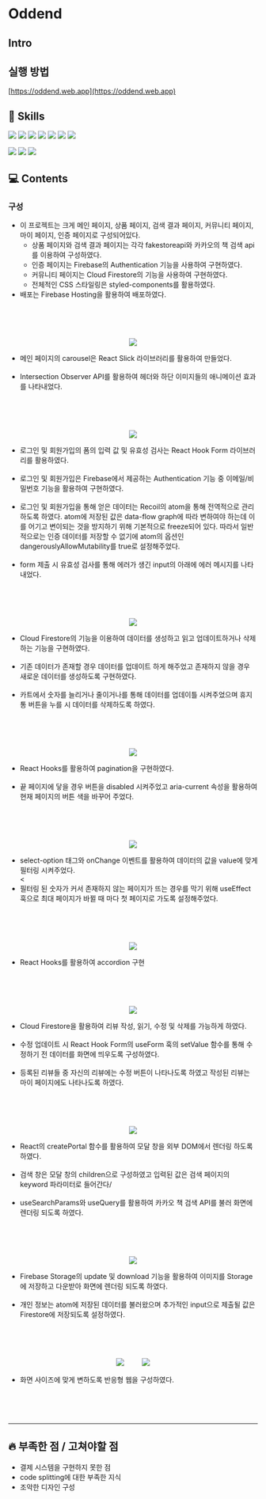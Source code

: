 # Oddend

## Intro

## 실행 방법
[https://oddend.web.app](https://oddend.web.app)

## :wrench: Skills
<img src="https://img.shields.io/badge/React-61DAFB?style=for-the-badge&logo=React&logoColor=white" /> <img src="https://img.shields.io/badge/React Query-FF4154?style=for-the-badge&logo=React Query&logoColor=white" /> <img src="https://img.shields.io/badge/styled components-DB7093?style=for-the-badge&logo=styled components&logoColor=white" /> <img src="https://img.shields.io/badge/Recoil-61DAFB?style=for-the-badge&logo=Recoil&logoColor=white" /> <img src="https://img.shields.io/badge/JavaScript-F7DF1E?style=for-the-badge&logo=JavaScript&logoColor=white" /> <img src="https://img.shields.io/badge/React Router-CA4245?style=for-the-badge&logo=React Router&logoColor=white" /> <img src="https://img.shields.io/badge/HTML5-E34F26?style=for-the-badge&logo=HTML5&logoColor=white" />

<img src="https://img.shields.io/badge/ReactHookForm-EC5990?style=for-the-badge&logo=ReactHookForm&logoColor=white" /> <img src="https://img.shields.io/badge/Firebase-FFCA28?style=for-the-badge&logo=Firebase&logoColor=white" /> <img src="https://img.shields.io/badge/Create React App-09D3AC?style=for-the-badge&logo=Create React App&logoColor=white" />

## :computer: Contents
### 구성

- 이 프로젝트는 크게 메인 페이지, 상품 페이지, 검색 결과 페이지, 커뮤니티 페이지, 마이 페이지, 인증 페이지로 구성되어있다.
  - 상품 페이지와 검색 결과 페이지는 각각  fakestoreapi와 카카오의 책 검색 api를 이용하여 구성하였다.
  - 인증 페이지는 Firebase의 Authentication 기능을 사용하여 구현하였다.
  - 커뮤니티 페이지는 Cloud Firestore의 기능을 사용하여 구현하였다.
  - 전체적인 CSS 스타일링은 styled-components를 활용하였다.
- 배포는 Firebase Hosting을 활용하여 배포하였다.
<br />
<br />
<br />
<p align="center"><img src="https://user-images.githubusercontent.com/99642719/209345469-a964db0a-ab05-4638-929d-2b145ca72f92.gif" /></p>
<ul>
<li> 메인 페이지의 carousel은 React Slick 라이브러리를 활용하여 만들었다.</li>
<br />
<li> Intersection Observer API를 활용하여 헤더와 하단 이미지들의 애니메이션 효과를 나타내었다.</li>
</ul>
<br />
<br />
<br />
<p align="center"><img src="https://user-images.githubusercontent.com/99642719/209345467-d0180cdc-fbcf-4787-beaf-f63b987b2605.gif" /></p>
<ul>
<li> 로그인 및 회원가입의 폼의 입력 값 및 유효성 검사는 React Hook Form 라이브러리를 활용하였다.</li>
<br />
<li> 로그인 및 회원가입은 Firebase에서 제공하는 Authentication 기능 중 이메일/비밀번호 기능을 활용하여 구현하였다.</li>
<br />
<li> 로그인 및 회원가입을 통해 얻은 데이터는 Recoil의 atom을 통해 전역적으로 관리하도록 하였다. atom에 저장된 값은 data-flow graph에 따라 변하여야 하는데 이를 어기고 변이되는 것을 방지하기 위해 기본적으로 freeze되어 있다. 따라서 일반적으로는 인증 데이터를 저장할 수 없기에 atom의 옵션인 dangerouslyAllowMutability를 true로 설정해주었다.</li>
<br />
<li> form 제출 시 유효성 검사를 통해 에러가 생긴 input의 아래에 에러 메시지를 나타내었다.</li>
</ul>
<br />
<br />
<br />
<p align="center"><img src="https://user-images.githubusercontent.com/99642719/209345468-d02a27be-2e7f-4428-881b-1a5c10163fb8.gif" /></p>
<ul>
<li> Cloud Firestore의 기능을 이용하여 데이터를 생성하고 읽고 업데이트하거나 삭제하는 기능을 구현하였다.</li>
<br />
<li> 기존 데이터가 존재할 경우 데이터를 업데이트 하게 해주었고 존재하지 않을 경우 새로운 데이터를 생성하도록 구현하였다.</li>
<br />
<li> 카트에서 숫자를 늘리거나 줄이거나를 통해 데이터를 업데이틀 시켜주었으며 휴지통 버튼을 누를 시 데이터를 삭제하도록 하였다.</li>
</ul>
<br />
<br />
<br />
<p align="center"><img src="https://user-images.githubusercontent.com/99642719/209345473-a6f309c2-84af-4834-84dc-645f5d9ca631.gif" /></p>
<ul>
<li> React Hooks를 활용하여 pagination을 구현하였다.</li>
<br />
<li> 끝 페이지에 닿을 경우 버튼을 disabled 시켜주었고 aria-current 속성을 활용하여 현재 페이지의 버튼 색을 바꾸어 주었다.</li>
</ul>
<br />
<br />
<br />
<p align="center"><img src="https://user-images.githubusercontent.com/99642719/209345472-93fcba26-5129-4f4f-a6e3-ddef159ed47e.gif" /></p>
<ul>
<li> select-option 태그와 onChange 이벤트를 활용하여 데이터의 값을 value에 맞게 필터링 시켜주었다.</li>
<
<li> 필터링 된 숫자가 커서 존재하지 않는 페이지가 뜨는 경우를 막기 위해 useEffect 훅으로 최대 페이지가 바뀔 때 마다 첫 페이지로 가도록 설정해주었다.</li>
</ul>
<br />
<br />
<br />
<p align="center"><img src="https://user-images.githubusercontent.com/99642719/209345463-8ddde952-a703-4e91-aad1-91443f0b1e11.gif" /></p>
<ul>
<li> React Hooks를 활용하여 accordion 구현</li>
</ul>
<br />
<br />
<br />
<p align="center">
<img src="https://user-images.githubusercontent.com/99642719/209345483-e132fa93-6713-4208-b3b4-932bb5c2d4aa.gif" /></p>
<ul>
<li> Cloud Firestore을 활용하여 리뷰 작성, 읽기, 수정 및 삭제를 가능하게 하였다.</li>
<br />
<li> 수정 업데이트 시 React Hook Form의 useForm 훅의 setValue 함수를 통해 수정하기 전 데이터를 화면에 띄우도록 구성하였다.</li>
<br />
<li> 등록된 리뷰들 중 자신의 리뷰에는 수정 버튼이 나타나도록 하였고 작성된 리뷰는 마이 페이지에도 나타나도록 하였다.</li>
</ul>
<br />
<br />
<br />
<p align="center"><img src="https://user-images.githubusercontent.com/99642719/209345484-0e83e35f-32e1-41d6-a8dd-3b523fcf9618.gif" /></p>
<ul>
<li> React의 createPortal 함수를 활용하여 모달 창을 외부 DOM에서 렌더링 하도록 하였다.</li>
<br />
<li> 검색 창은 모달 창의 children으로 구성하였고 입력된 값은 검색 페이지의 keyword 파라미터로 들어간다/</li>
<br />
<li> useSearchParams와 useQuery를 활용하여 카카오 책 검색 API를 불러 화면에 렌더링 되도록 하였다.</li>
</ul>
<br />
<br />
<br />
<p align="center"><img src="https://user-images.githubusercontent.com/99642719/209345476-618b7124-32ae-44b1-8c99-c5d457e066d5.gif" /></p>
<ul>
<li> Firebase Storage의 update 및 download 기능을 활용하여 이미지를 Storage에 저장하고 다운받아 화면에 렌더링 되도록 하였다.</li>
<br />
<li> 개인 정보는 atom에 저장된 데이터를 불러왔으며 추가적인 input으로 제출될 값은 Firestore에 저장되도록 설정하였다.</li>
</ul>
<br />
<br />
<br />
<p align="center">
<img src="https://user-images.githubusercontent.com/99642719/209345479-7fa05460-2f76-443e-a59a-5acbcbbcdadb.gif" />&nbsp;&nbsp;&nbsp;&nbsp;&nbsp;&nbsp;&nbsp;&nbsp;&nbsp;<img src="https://user-images.githubusercontent.com/99642719/209345481-aa511731-1375-468b-9090-b22e46c74bdf.gif" /></p>
<ul>
<li>화면 사이즈에 맞게 변하도록 반응형 웹을 구성하였다.</li>
</ul>
<br />
<br />
<br />

---
## :fire: 부족한 점 / 고쳐야할 점
- 결제 시스템을 구현하지 못한 점
- code splitting에 대한 부족한 지식
- 조악한 디자인 구성
